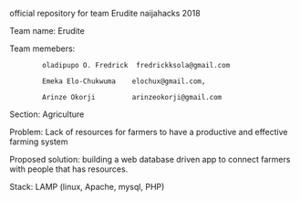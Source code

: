 
official repository for team Erudite naijahacks 2018

Team name: Erudite

Team memebers:

            oladipupo O. Fredrick  fredrickksola@gmail.com

            Emeka Elo-Chukwuma    elochux@gmail.com,
            
            Arinze Okorji         arinzeokorji@gmail.com
Section: Agriculture

Problem: Lack of resources for farmers to have a productive and effective farming system

Proposed solution: building a web database driven app to connect farmers with people that has resources.

Stack: LAMP (linux, Apache, mysql, PHP)
